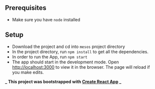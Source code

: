 ## Prerequisites

- Make sure you have `node` installed

## Setup

- Download the project and cd into `mesos` project directory
- In the project directory, run `npm install` to get all the dependencies.
- In order to run the App, run `npm start`
- The app should start in the development mode. Open [http://localhost:3000](http://localhost:3000) to view it in the browser. The page will reload if you make edits.

**_ This project was bootstrapped with [Create React App](https://github.com/facebookincubator/create-react-app) _**
